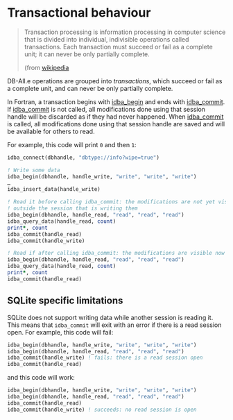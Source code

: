 # Transactional behaviour

> Transaction processing is information processing in computer science that is
> divided into individual, indivisible operations called transactions. Each
> transaction must succeed or fail as a complete unit; it can never be only
> partially complete.
>
> (from [wikipedia](https://en.wikipedia.org/wiki/Transaction_processing)

DB-All.e operations are grouped into *transactions*, which succeed or fail as a
complete unit, and can never be only partially complete.

In Fortran, a transaction begins with [idba_begin][] and ends with
[idba_commit][]. If [idba_commit][] is not called, all modifications done using
that session handle will be discarded as if they had never happened. When
[idba_commit][] is called, all modifications done using that session handle are
saved and will be available for others to read.

For example, this code will print `0` and then `1`:

```fortran
idba_connect(dbhandle, "dbtype://info?wipe=true")

! Write some data
idba_begin(dbhandle, handle_write, "write", "write", "write")
…
idba_insert_data(handle_write)

! Read it before calling idba_commit: the modifications are not yet visible
! outside the session that is writing them
idba_begin(dbhandle, handle_read, "read", "read", "read")
idba_query_data(handle_read, count)
print*, count
idba_commit(handle_read)
idba_commit(handle_write)

! Read if after calling idba_commit: the modifications are visible now
idba_begin(dbhandle, handle_read, "read", "read", "read")
idba_query_data(handle_read, count)
print*, count
idba_commit(handle_read)
```

## SQLite specific limitations

SQLite does not support writing data while another session is reading it. This
means that `idba_commit` will exit with an error if there is a read session
open. For example, this code will fail:

```fortran
idba_begin(dbhandle, handle_write, "write", "write", "write")
idba_begin(dbhandle, handle_read, "read", "read", "read")
idba_commit(handle_write) ! fails: there is a read session open
idba_commit(handle_read)
```

and this code will work:

```fortran
idba_begin(dbhandle, handle_write, "write", "write", "write")
idba_begin(dbhandle, handle_read, "read", "read", "read")
idba_commit(handle_read)
idba_commit(handle_write) ! succeeds: no read session is open
```

[idba_begin]: fapi_reference.md#idba_begin
[idba_commit]: fapi_reference.md#idba_commit

